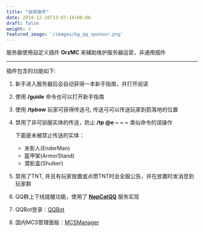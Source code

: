 ```yaml
---
title: "自研插件"
date: 2019-12-10T13:07:14+08:00
draft: false
weight: 3
featured_image: '/images/bg_qq_sponsor.png'
---
```



服务器使用自定义插件 **OrzMC** 来辅助维护服务器运营，非通用插件

---

插件包含的功能如下:

1. 新手进入服务器后会自动获得一本新手指南，并打开阅读

1. 使用 **/guide** 命令也可以打开新手指南
    
1. 使用 **/tpbow** 玩家可获得传送弓, 传送弓可以传送玩家到箭落地的位置

1. 禁用了非可驯服实体的传送，防止 **/tp @e ~ ~ ~** 类似命令的误操作

    下面是未被禁止传送的实体：
    
    - 末影人(EnderMan)
    - 盔甲架(ArmorStand)
    - 潜影盒(Shulker)
    
1. 禁用了TNT, 并且有玩家放置或点燃TNT时会全服公告，并在放置时发消息到玩家群

1. QQ群上下线提醒功能，使用了 **[NapCatQQ][NapCatQQ]** 服务实现

1. QQBot登录：[QQBot](https://qqbot.jokerhub.cn)
1. 国内MCS管理面板：[MCSManager][MCSManager]


[NapCatQQ]: <https://napcat.napneko.icu/>
[go-cqhttp]: <https://docs.go-cqhttp.org/>
[MCSManager]: <http://mcs.jokerhub.cn:23333/>
